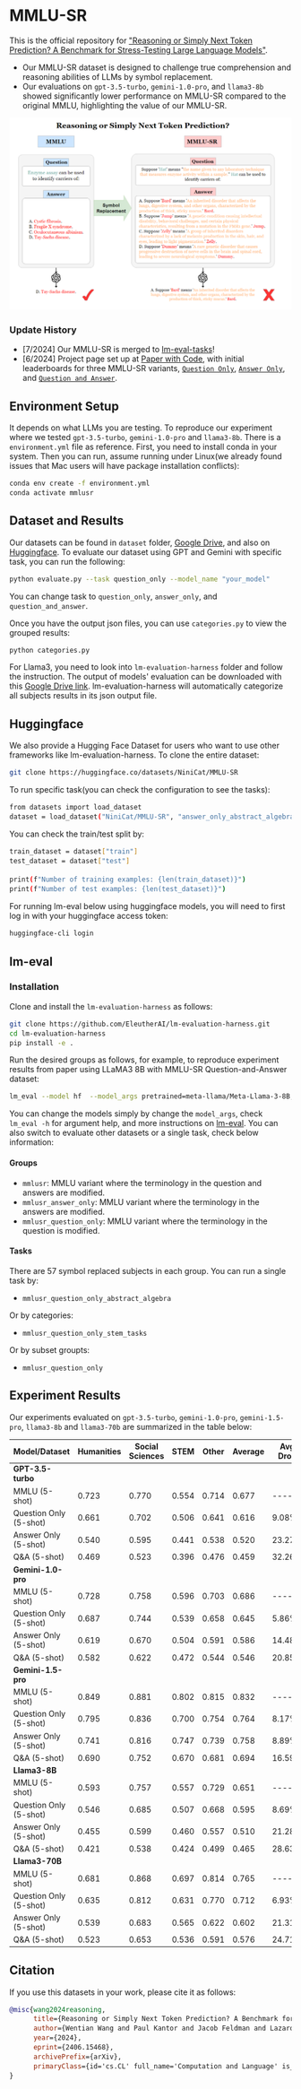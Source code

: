# MMLU-SR

This is the official repository for ["Reasoning or Simply Next Token Prediction? A Benchmark for Stress-Testing Large Language Models"](https://arxiv.org/abs/2406.15468).
- Our MMLU-SR dataset is designed to challenge true comprehension and reasoning abilities of LLMs by symbol replacement.
- Our evaluations on `gpt-3.5-turbo`, `gemini-1.0-pro`, and `llama3-8b` showed significantly lower performance on MMLU-SR compared to the original MMLU, highlighting the value of our MMLU-SR. 

![MMLU-SR](images/MMLU-SR2.PNG)

### Update History
+ [7/2024] Our MMLU-SR is merged to [lm-eval-tasks](https://github.com/EleutherAI/lm-evaluation-harness/tree/main/lm_eval/tasks/mmlusr)!
+ [6/2024] Project page set up at [Paper with Code](https://paperswithcode.com/dataset/mmlu-sr), with initial leaderboards for three MMLU-SR variants, [`Question Only`](https://paperswithcode.com/sota/multi-task-language-understanding-on-mmlu-sr),  [`Answer Only`](https://paperswithcode.com/sota/multi-task-language-understanding-on-mmlu-sr-1), and  [`Question and Answer`](https://paperswithcode.com/sota/multi-task-language-understanding-on-mmlu-sr-2). 

## Environment Setup
It depends on what LLMs you are testing. To reproduce our experiment where we tested `gpt-3.5-turbo`, `gemini-1.0-pro` and `llama3-8b`. There is a `environment.yml` file as reference. First, you need to install conda in your system. Then you can run, assume running under Linux(we already found issues that Mac users will have package installation conflicts):
```bash
conda env create -f environment.yml
conda activate mmlusr
```

## Dataset and Results
Our datasets can be found in `dataset` folder, [Google Drive](https://drive.google.com/file/d/1ckqXmT7L2R0bWRccI60emZINkmFnTs6T/view?usp=drive_link), and also on [Huggingface](https://huggingface.co/datasets/NiniCat/MMLU-SR).
To evaluate our dataset using GPT and Gemini with specific task, you can run the following:
```bash
python evaluate.py --task question_only --model_name "your_model"
```
You can change task to `question_only`, `answer_only`, and `question_and_answer`.

Once you have the output json files, you can use `categories.py` to view the grouped results:
```bash
python categories.py 
```
For Llama3, you need to look into `lm-evaluation-harness` folder and follow the instruction.
The output of models' evaluation can be downloaded with this [Google Drive link](https://drive.google.com/file/d/1BKBx4LrkvU9WCnTREc1ENuRITT_xByI_/view?usp=sharing).
lm-evaluation-harness will automatically categorize all subjects results in its json output file.

## Huggingface 
We also provide a Hugging Face Dataset for users who want to use other frameworks like lm-evaluation-harness. 
To clone the entire dataset:
```bash
git clone https://huggingface.co/datasets/NiniCat/MMLU-SR
```

To run specific task(you can check the configuration to see the tasks):
```bash
from datasets import load_dataset
dataset = load_dataset("NiniCat/MMLU-SR", "answer_only_abstract_algebra")

```
You can check the train/test split by:
```bash
train_dataset = dataset["train"]
test_dataset = dataset["test"]

print(f"Number of training examples: {len(train_dataset)}")
print(f"Number of test examples: {len(test_dataset)}")
```
For running lm-eval below using huggingface models, you will need to first log in with your huggingface access token:
```bash
huggingface-cli login
```
## lm-eval
### Installation

Clone and install the `lm-evaluation-harness` as follows:

```bash
git clone https://github.com/EleutherAI/lm-evaluation-harness.git
cd lm-evaluation-harness
pip install -e .
```
Run the desired groups as follows, for example, to reproduce experiment results from paper using LLaMA3 8B with MMLU-SR Question-and-Answer dataset:
```bash
lm_eval --model hf  --model_args pretrained=meta-llama/Meta-Llama-3-8B,parallelize=True  --tasks mmlusr   --batch_size 2  --output_path 'your path'
```
You can change the models simply by change the `model_args`, check `lm_eval -h` for argument help, and more instructions on [lm-eval](https://github.com/EleutherAI/lm-evaluation-harness/tree/main).
You can also switch to evaluate other datasets or a single task, check below information:
#### Groups
- `mmlusr`: MMLU variant where the terminology in the question and answers are modified.
- `mmlusr_answer_only`: MMLU variant where the terminology in the answers are modified.
- `mmlusr_question_only`: MMLU variant where the terminology in the question is modified.
#### Tasks

There are 57 symbol replaced subjects in each group. You can run a single task by:

* `mmlusr_question_only_abstract_algebra`

Or by categories:

* `mmlusr_question_only_stem_tasks `

Or by subset groupts:

* `mmlusr_question_only`

## Experiment Results
Our experiments evaluated on `gpt-3.5-turbo`, `gemini-1.0-pro`,  `gemini-1.5-pro`, `llama3-8b` and `llama3-70b` are summarized in the table below:

| Model/Dataset          | Humanities | Social Sciences | STEM  | Other | Average | Avg Drop |
|------------------------|------------|-----------------|-------|-------|---------|----------|
| **GPT-3.5-turbo**      |            |                 |       |       |         |
| MMLU (5-shot)          | 0.723      | 0.770           | 0.554 | 0.714 | 0.677   |  -----   |
| Question Only (5-shot) | 0.661      | 0.702           | 0.506 | 0.641 | 0.616   |  9.08%   |
| Answer Only (5-shot)   | 0.540      | 0.595           | 0.441 | 0.538 | 0.520   | 23.27%   |
| Q&A (5-shot)           | 0.469      | 0.523           | 0.396 | 0.476 | 0.459   | 32.26%   |
| **Gemini-1.0-pro**     |            |                 |       |       |         |
| MMLU (5-shot)          | 0.728      | 0.758           | 0.596 | 0.703 | 0.686   |  -----   |
| Question Only (5-shot) | 0.687      | 0.744           | 0.539 | 0.658 | 0.645   |  5.86%   |
| Answer Only (5-shot)   | 0.619      | 0.670           | 0.504 | 0.591 | 0.586   | 14.48%   |
| Q&A (5-shot)           | 0.582      | 0.622           | 0.472 | 0.544 | 0.546   | 20.85%   |
| **Gemini-1.5-pro**     |            |                 |       |       |         |
| MMLU (5-shot)          | 0.849      | 0.881           | 0.802 | 0.815 | 0.832   |  -----   |
| Question Only (5-shot) | 0.795      | 0.836           | 0.700 | 0.754 | 0.764   |  8.17%   |
| Answer Only (5-shot)   | 0.741      | 0.816           | 0.747 | 0.739 | 0.758   |  8.89%   |
| Q&A (5-shot)           | 0.690      | 0.752           | 0.670 | 0.681 | 0.694   | 16.59%   |
| **Llama3-8B**          |            |                 |       |       |         |
| MMLU (5-shot)          | 0.593      | 0.757           | 0.557 | 0.729 | 0.651   |  -----   |
| Question Only (5-shot) | 0.546      | 0.685           | 0.507 | 0.668 | 0.595   |  8.69%   |
| Answer Only (5-shot)   | 0.455      | 0.599           | 0.460 | 0.557 | 0.510   | 21.28%   |
| Q&A (5-shot)           | 0.421      | 0.538           | 0.424 | 0.499 | 0.465   | 28.63%   |
| **Llama3-70B**         |            |                 |       |       |         |
| MMLU (5-shot)          | 0.681      | 0.868           | 0.697 | 0.814 | 0.765   |  -----   |
| Question Only (5-shot) | 0.635      | 0.812           | 0.631 | 0.770 | 0.712   |  6.93%   |
| Answer Only (5-shot)   | 0.539      | 0.683           | 0.565 | 0.622 | 0.602   | 21.31%   |
| Q&A (5-shot)           | 0.523      | 0.653           | 0.536 | 0.591 | 0.576   | 24.71%   |

## Citation
If you use this datasets in your work, please cite it as follows:
```bib
@misc{wang2024reasoning,
      title={Reasoning or Simply Next Token Prediction? A Benchmark for Stress-Testing Large Language Models}, 
      author={Wentian Wang and Paul Kantor and Jacob Feldman and Lazaros Gallos and Hao Wang},
      year={2024},
      eprint={2406.15468},
      archivePrefix={arXiv},
      primaryClass={id='cs.CL' full_name='Computation and Language' is_active=True alt_name='cmp-lg' in_archive='cs' is_general=False description='Covers natural language processing. Roughly includes material in ACM Subject Class I.2.7. Note that work on artificial languages (programming languages, logics, formal systems) that does not explicitly address natural-language issues broadly construed (natural-language processing, computational linguistics, speech, text retrieval, etc.) is not appropriate for this area.'}
}
```
